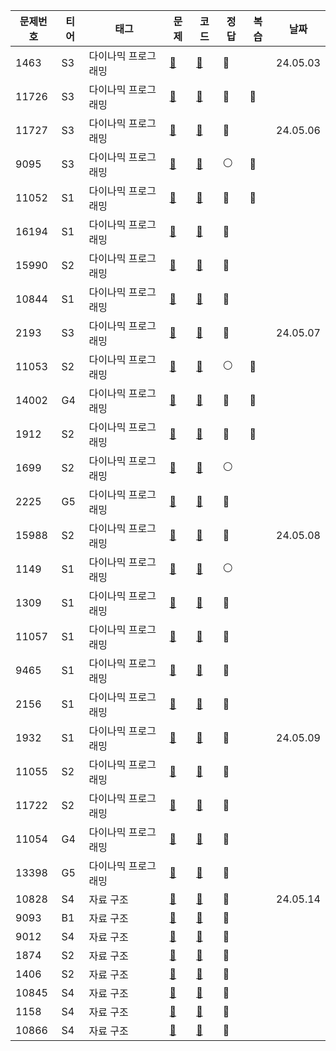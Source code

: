 | 문제번호  | 티어 |태그|문제|코드|정답|복습| 날짜       |
|-------|----|---|---|---|---|--|----------|
| 1463  | S3 |다이나믹 프로그래밍|[📄](https://www.acmicpc.net/problem/1463)|[🔑](https://github.com/Dohynghyng/algorithm-study/blob/main/Dynamic%20Programming/1463.py)|🔵|| 24.05.03 |
| 11726 | S3 |다이나믹 프로그래밍|[📄](https://www.acmicpc.net/problem/11726)|[🔑](https://github.com/Dohynghyng/algorithm-study/blob/main/Dynamic%20Programming/11726.py)|🔴|🔵|          |
| 11727 | S3 |다이나믹 프로그래밍|[📄](https://www.acmicpc.net/problem/11727)|[🔑](https://github.com/Dohynghyng/algorithm-study/blob/main/Dynamic%20Programming/11727.py)|🔵|| 24.05.06 |
| 9095  | S3 |다이나믹 프로그래밍|[📄](https://www.acmicpc.net/problem/9095)|[🔑](https://github.com/Dohynghyng/algorithm-study/blob/main/Dynamic%20Programming/9095.py)|⚪|🔵|          |
| 11052 | S1 |다이나믹 프로그래밍|[📄](https://www.acmicpc.net/problem/11052)|[🔑](https://github.com/Dohynghyng/algorithm-study/blob/main/Dynamic%20Programming/11052.py)|🔴|🔵|          |
| 16194 | S1 |다이나믹 프로그래밍|[📄](https://www.acmicpc.net/problem/16194)|[🔑](https://github.com/Dohynghyng/algorithm-study/blob/main/Dynamic%20Programming/16194.py)|🔵||          |
| 15990 | S2 |다이나믹 프로그래밍|[📄](https://www.acmicpc.net/problem/15990)|[🔑](https://github.com/Dohynghyng/algorithm-study/blob/main/Dynamic%20Programming/15990.py)|🔵||          |
| 10844 | S1 |다이나믹 프로그래밍|[📄](https://www.acmicpc.net/problem/10844)|[🔑](https://github.com/Dohynghyng/algorithm-study/blob/main/Dynamic%20Programming/10844.py)|🔵||          |
| 2193  | S3 |다이나믹 프로그래밍|[📄](https://www.acmicpc.net/problem/2193)|[🔑](https://github.com/Dohynghyng/algorithm-study/blob/main/Dynamic%20Programming/2193.py)|🔵|| 24.05.07 |
| 11053 | S2 |다이나믹 프로그래밍|[📄](https://www.acmicpc.net/problem/11053)|[🔑](https://github.com/Dohynghyng/algorithm-study/blob/main/Dynamic%20Programming/11053.py)|⚪|🔵|          |
| 14002 | G4 |다이나믹 프로그래밍|[📄](https://www.acmicpc.net/problem/14002)|[🔑](https://github.com/Dohynghyng/algorithm-study/blob/main/Dynamic%20Programming/14002.py)|🔴|🔵|          |
| 1912  | S2 |다이나믹 프로그래밍|[📄](https://www.acmicpc.net/problem/1912)|[🔑](https://github.com/Dohynghyng/algorithm-study/blob/main/Dynamic%20Programming/1912.py)|🔴|🔵|          |
| 1699  | S2 |다이나믹 프로그래밍|[📄](https://www.acmicpc.net/problem/1699)|[🔑](https://github.com/Dohynghyng/algorithm-study/blob/main/Dynamic%20Programming/1699.py)|⚪||          |
| 2225  | G5 |다이나믹 프로그래밍|[📄](https://www.acmicpc.net/problem/2225)|[🔑](https://github.com/Dohynghyng/algorithm-study/blob/main/Dynamic%20Programming/2225.py)|🔵||          |
| 15988 | S2 |다이나믹 프로그래밍|[📄](https://www.acmicpc.net/problem/15988)|[🔑](https://github.com/Dohynghyng/algorithm-study/blob/main/Dynamic%20Programming/15988.py)|🔵|| 24.05.08 |
| 1149  | S1 |다이나믹 프로그래밍|[📄](https://www.acmicpc.net/problem/1149)|[🔑](https://github.com/Dohynghyng/algorithm-study/blob/main/Dynamic%20Programming/1149.py)|⚪||          |
| 1309  | S1 |다이나믹 프로그래밍|[📄](https://www.acmicpc.net/problem/1309)|[🔑](https://github.com/Dohynghyng/algorithm-study/blob/main/Dynamic%20Programming/1309.py)|🔵||          |
| 11057 | S1 |다이나믹 프로그래밍|[📄](https://www.acmicpc.net/problem/11057)|[🔑](https://github.com/Dohynghyng/algorithm-study/blob/main/Dynamic%20Programming/11057.py)|🔵||          |
| 9465  | S1 |다이나믹 프로그래밍|[📄](https://www.acmicpc.net/problem/9465)|[🔑](https://github.com/Dohynghyng/algorithm-study/blob/main/Dynamic%20Programming/9465.py)|🔴||          |
| 2156  | S1 |다이나믹 프로그래밍|[📄](https://www.acmicpc.net/problem/2156)|[🔑](https://github.com/Dohynghyng/algorithm-study/blob/main/Dynamic%20Programming/2156.py)|🔴||          |
| 1932  | S1 |다이나믹 프로그래밍|[📄](https://www.acmicpc.net/problem/1932)|[🔑](https://github.com/Dohynghyng/algorithm-study/blob/main/Dynamic%20Programming/1932.py)|🔵|| 24.05.09 |
| 11055 | S2 |다이나믹 프로그래밍|[📄](https://www.acmicpc.net/problem/11055)|[🔑](https://github.com/Dohynghyng/algorithm-study/blob/main/Dynamic%20Programming/11055.py)|🔴||          |
| 11722 | S2 |다이나믹 프로그래밍|[📄](https://www.acmicpc.net/problem/11722)|[🔑](https://github.com/Dohynghyng/algorithm-study/blob/main/Dynamic%20Programming/11722.py)|🔵||          |
| 11054 | G4 |다이나믹 프로그래밍|[📄](https://www.acmicpc.net/problem/11054)|[🔑](https://github.com/Dohynghyng/algorithm-study/blob/main/Dynamic%20Programming/11054.py)|🔵||          |
| 13398 | G5 |다이나믹 프로그래밍|[📄](https://www.acmicpc.net/problem/13398)|[🔑](https://github.com/Dohynghyng/algorithm-study/blob/main/Dynamic%20Programming/13398.py)|🔵||          |
| 10828 | S4 |자료 구조|[📄](https://www.acmicpc.net/problem/10828)|[🔑](https://github.com/Dohynghyng/algorithm-study/blob/main/Data%20Structure/10828.py)|🔵|| 24.05.14 |
| 9093  | B1 |자료 구조|[📄](https://www.acmicpc.net/problem/9093)|[🔑](https://github.com/Dohynghyng/algorithm-study/blob/main/Data%20Structure/9093.py)|🔵|||
| 9012  | S4 |자료 구조|[📄](https://www.acmicpc.net/problem/9012)|[🔑](https://github.com/Dohynghyng/algorithm-study/blob/main/Data%20Structure/9012.py)|🔵|||
| 1874  | S2 |자료 구조|[📄](https://www.acmicpc.net/problem/1874)|[🔑](https://github.com/Dohynghyng/algorithm-study/blob/main/Data%20Structure/1874.py)|🔵|||
|1406|S2|자료 구조|[📄](https://www.acmicpc.net/problem/1406)|[🔑](https://github.com/Dohynghyng/algorithm-study/blob/main/Data%20Structure/1406.py)|🔵|||
|10845|S4|자료 구조|[📄](https://www.acmicpc.net/problem/10845)|[🔑](https://github.com/Dohynghyng/algorithm-study/blob/main/Data%20Structure/10845.py)|🔵|||
|1158|S4|자료 구조|[📄](https://www.acmicpc.net/problem/1158)|[🔑](https://github.com/Dohynghyng/algorithm-study/blob/main/Data%20Structure/1158.py)|🔵|||
|10866|S4|자료 구조|[📄](https://www.acmicpc.net/problem/10866)|[🔑](https://github.com/Dohynghyng/algorithm-study/blob/main/Data%20Structure/10866.py)|🔵|||

<!--
|10828|S4|자료 구조|[📄](https://www.acmicpc.net/problem/10828)|[🔑](https://github.com/Dohynghyng/algorithm-study/blob/main/Data%20Structure/10828.py)|🔵|| 24.05.14 |
🔵⚪🔴


|10866|S4|자료 구조|[📄](https://www.acmicpc.net/problem/10866)|[🔑](https://github.com/Dohynghyng/algorithm-study/blob/main/Data%20Structure/10866.py)|🔵|||
-->

